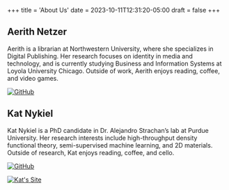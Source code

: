 +++
title = 'About Us'
date = 2023-10-11T12:31:20-05:00
draft = false
+++

## Aerith Netzer

Aerith is a librarian at Northwestern University, where she specializes in Digital Publishing. Her research focuses on identity in media and technology, and is currently studying Business and Information Systems at Loyola University Chicago. Outside of work, Aerith enjoys reading, coffee, and video games.

[![GitHub](https://img.shields.io/badge/-GitHub-black?style=flat-square&logo=github)](https://github.com/aerithnetzer)

## Kat Nykiel

Kat Nykiel is a PhD candidate in Dr. Alejandro Strachan’s lab at Purdue University. Her research interests include high-throughput density functional theory, semi-supervised machine learning, and 2D materials. Outside of research, Kat enjoys reading, coffee, and cello.

[![GitHub](https://img.shields.io/badge/-GitHub-black?style=flat-square&logo=github)](https://github.com/katnykiel)

[![Kat's Site](https://img.shields.io/badge/-Website-blue?style=flat-square&logo=github)](https://katnykiel.github.io/)

